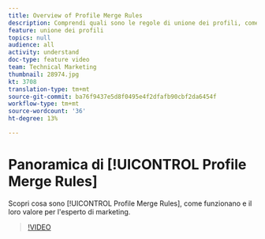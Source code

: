 ```yaml
---
title: Overview of Profile Merge Rules
description: Comprendi quali sono le regole di unione dei profili, come funzionano e il loro valore per l’esperto di marketing.
feature: unione dei profili
topics: null
audience: all
activity: understand
doc-type: feature video
team: Technical Marketing
thumbnail: 28974.jpg
kt: 3708
translation-type: tm+mt
source-git-commit: ba76f9437e5d8f0495e4f2dfafb90cbf2da6454f
workflow-type: tm+mt
source-wordcount: '36'
ht-degree: 13%

---
```



# Panoramica di [!UICONTROL Profile Merge Rules]

Scopri cosa sono [!UICONTROL Profile Merge Rules], come funzionano e il loro valore per l&#39;esperto di marketing.

>[!VIDEO](https://video.tv.adobe.com/v/28974/?quality=12)
